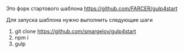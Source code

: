 Это форк стартового шаблона https://github.com/FARCER/gulp4start

Для запуска шаблона нужно выполнить следующие шаги

1. git clone https://github.com/smargelov/gulp4start
2. npm i
3. gulp

